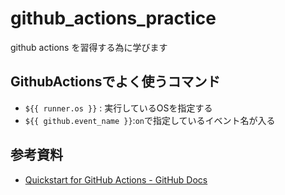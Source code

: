 # github_actions_practice
github actions を習得する為に学びます

## GithubActionsでよく使うコマンド

- `${{ runner.os }}` : 実行しているOSを指定する
- `${{ github.event_name }}`:`on`で指定しているイベント名が入る

## 参考資料

- [Quickstart for GitHub Actions - GitHub Docs](https://docs.github.com/en/actions/quickstart)